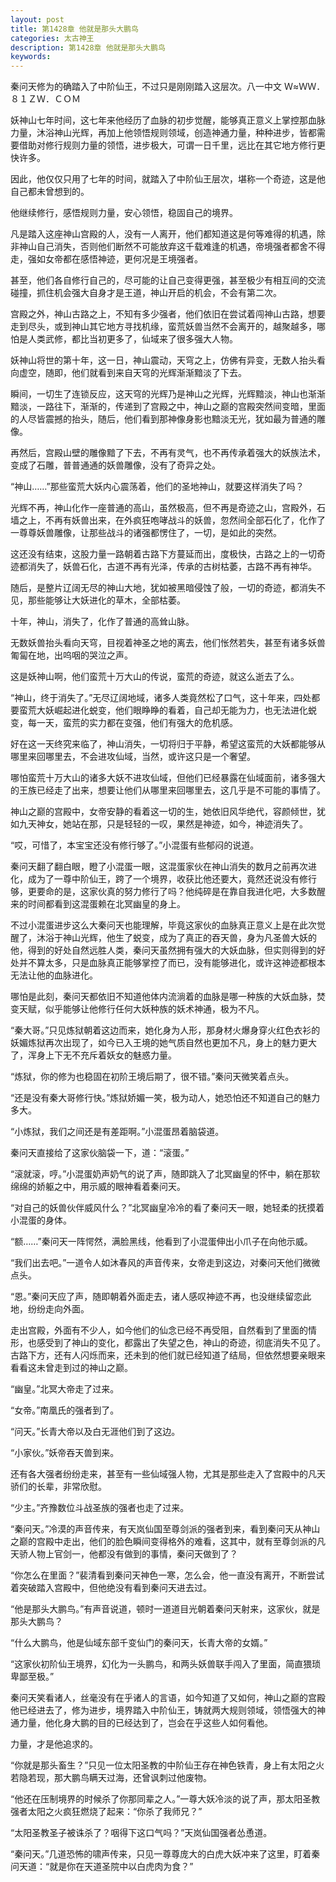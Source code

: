 ```yaml
---
layout: post
title: 第1428章 他就是那头大鹏鸟
categories: 太古神王
description: 第1428章 他就是那头大鹏鸟
keywords:
---
```


秦问天修为的确踏入了中阶仙王，不过只是刚刚踏入这层次。八一中文 Ｗ≈ＷＷ．８１ＺＷ．ＣＯＭ

妖神山七年时间，这七年来他经历了血脉的初步觉醒，能够真正意义上掌控那血脉力量，沐浴神山光辉，再加上他领悟规则领域，创造神通力量，种种进步，皆都需要借助对修行规则力量的领悟，进步极大，可谓一日千里，远比在其它地方修行更快许多。

因此，他仅仅只用了七年的时间，就踏入了中阶仙王层次，堪称一个奇迹，这是他自己都未曾想到的。

他继续修行，感悟规则力量，安心领悟，稳固自己的境界。

凡是踏入这座神山宫殿的人，没有一人离开，他们都知道这是何等难得的机遇，除非神山自己消失，否则他们断然不可能放弃这千载难逢的机遇，帝境强者都舍不得走，强如女帝都在感悟神迹，更何况是王境强者。

甚至，他们各自修行自己的，尽可能的让自己变得更强，甚至极少有相互间的交流碰撞，抓住机会强大自身才是王道，神山开启的机会，不会有第二次。

宫殿之外，神山古路之上，不知有多少强者，他们依旧在尝试着闯神山古路，想要走到尽头，或到神山其它地方寻找机缘，蛮荒妖兽当然不会离开的，越聚越多，哪怕是人类武修，都比当初更多了，仙域来了很多强大人物。

妖神山将世的第十年，这一日，神山震动，天穹之上，仿佛有异变，无数人抬头看向虚空，随即，他们就看到来自天穹的光辉渐渐黯淡了下去。

瞬间，一切生了连锁反应，这天穹的光辉乃是神山之光辉，光辉黯淡，神山也渐渐黯淡，一路往下，渐渐的，传递到了宫殿之中，神山之巅的宫殿突然间变暗，里面的人尽皆震撼的抬头，随后，他们看到那神像身影也黯淡无光，犹如最为普通的雕像。

再然后，宫殿山壁的雕像黯了下去，不再有灵气，也不再传承着强大的妖族法术，变成了石雕，普普通通的妖兽雕像，没有了奇异之处。

“神山……”那些蛮荒大妖内心震荡着，他们的圣地神山，就要这样消失了吗？

光辉不再，神山化作一座普通的高山，虽然极高，但不再是奇迹之山，宫殿外，石墙之上，不再有妖兽出来，在外疯狂咆哮战斗的妖兽，忽然间全部石化了，化作了一尊尊妖兽雕像，让那些战斗的诸强都愣住了，一切，是如此的突然。

这还没有结束，这股力量一路朝着古路下方蔓延而出，度极快，古路之上的一切奇迹都消失了，妖兽石化，古道不再有光泽，传承的古树枯萎，古路不再有神华。

随后，是整片辽阔无尽的神山大地，犹如被黑暗侵蚀了般，一切的奇迹，都消失不见，那些能够让大妖进化的草木，全部枯萎。

十年，神山，消失了，化作了普通的高耸山脉。

无数妖兽抬头看向天穹，目视着神圣之地的离去，他们怅然若失，甚至有诸多妖兽匍匐在地，出呜咽的哭泣之声。

这是妖神山啊，他们蛮荒十万大山的传说，蛮荒的奇迹，就这么逝去了么。

“神山，终于消失了。”无尽辽阔地域，诸多人类竟然松了口气，这十年来，四处都要蛮荒大妖崛起进化蜕变，他们眼睁睁的看着，自己却无能为力，也无法进化蜕变，每一天，蛮荒的实力都在变强，他们有强大的危机感。

好在这一天终究来临了，神山消失，一切将归于平静，希望这蛮荒的大妖都能够从哪里来回哪里去，不会进攻仙域，当然，或许这只是一个奢望。

哪怕蛮荒十万大山的诸多大妖不进攻仙域，但他们已经暴露在仙域面前，诸多强大的王族已经走了出来，想要让他们从哪里来回哪里去，这几乎是不可能的事情了。

神山之巅的宫殿中，女帝安静的看着这一切的生，她依旧风华绝代，容颜倾世，犹如九天神女，她站在那，只是轻轻的一叹，果然是神迹，如今，神迹消失了。

“哎，可惜了，本宝宝还没有修行够了。”小混蛋有些郁闷的说道。

秦问天翻了翻白眼，瞪了小混蛋一眼，这混蛋家伙在神山消失的数月之前再次进化，成为了一尊中阶仙王，跨了一个境界，收获比他还要大，竟然还说没有修行够，更要命的是，这家伙真的努力修行了吗？他纯碎是在靠自我进化吧，大多数醒来的时间都看到这混蛋赖在北冥幽皇的身上。

不过小混蛋进步这么大秦问天也能理解，毕竟这家伙的血脉真正意义上是在此次觉醒了，沐浴于神山光辉，他生了蜕变，成为了真正的吞天兽，身为凡圣兽大妖的他，得到的好处自然远胜人类，秦问天虽然拥有强大的大妖血脉，但实则得到的好处并不算太多，只是血脉真正能够掌控了而已，没有能够进化，或许这神迹都根本无法让他的血脉进化。

哪怕是此刻，秦问天都依旧不知道他体内流淌着的血脉是哪一种族的大妖血脉，焚变天赋，似乎能够让他修行任何大妖种族的妖术神通，极为不凡。

“秦大哥。”只见炼狱朝着这边而来，她化身为人形，那身材火爆身穿火红色衣衫的妖媚炼狱再次出现了，如今已入王境的她气质自然也更加不凡，身上的魅力更大了，浑身上下无不充斥着妖女的魅惑力量。

“炼狱，你的修为也稳固在初阶王境后期了，很不错。”秦问天微笑着点头。

“还是没有秦大哥修行快。”炼狱娇媚一笑，极为动人，她恐怕还不知道自己的魅力多大。

“小炼狱，我们之间还是有差距啊。”小混蛋昂着脑袋道。

秦问天直接给了这家伙脑袋一下，道：“滚蛋。”

“滚就滚，哼。”小混蛋奶声奶气的说了声，随即跳入了北冥幽皇的怀中，躺在那软绵绵的娇躯之中，用示威的眼神看着秦问天。

“对自己的妖兽伙伴威风什么？”北冥幽皇冷冷的看了秦问天一眼，她轻柔的抚摸着小混蛋的身体。

“额……”秦问天一阵愕然，满脸黑线，他看到了小混蛋伸出小爪子在向他示威。

“我们出去吧。”一道令人如沐春风的声音传来，女帝走到这边，对秦问天他们微微点头。

“恩。”秦问天应了声，随即朝着外面走去，诸人感叹神迹不再，也没继续留恋此地，纷纷走向外面。

走出宫殿，外面有不少人，如今他们的仙念已经不再受阻，自然看到了里面的情形，也感受到了神山的变化，都露出了失望之色，神山的奇迹，彻底消失不见了。古路下方，还有人闪烁而来，还未到的他们就已经知道了结局，但依然想要亲眼来看看这未曾走到过的神山之巅。

“幽皇。”北冥大帝走了过来。

“女帝。”南凰氏的强者到了。

“问天。”长青大帝以及白无涯他们到了这边。

“小家伙。”妖帝吞天兽到来。

还有各大强者纷纷走来，甚至有一些仙域强人物，尤其是那些走入了宫殿中的凡天骄们的长辈，非常欣慰。

“少主。”齐豫数位斗战圣族的强者也走了过来。

“秦问天。”冷漠的声音传来，有天岚仙国至尊剑派的强者到来，看到秦问天从神山之巅的宫殿中走出，他们的脸色瞬间变得格外的难看，这其中，就有至尊剑派的凡天骄人物上官剑一，他都没有做到的事情，秦问天做到了？

“你怎么在里面？”裴清看到秦问天神色一寒，怎么会，他一直没有离开，不断尝试着突破踏入宫殿中，但他绝没有看到秦问天进去过。

“他是那头大鹏鸟。”有声音说道，顿时一道道目光朝着秦问天射来，这家伙，就是那头大鹏鸟？

“什么大鹏鸟，他是仙域东部千变仙门的秦问天，长青大帝的女婿。”

“这家伙初阶仙王境界，幻化为一头鹏鸟，和两头妖兽联手闯入了里面，简直猥琐卑鄙至极。”

秦问天笑看诸人，丝毫没有在乎诸人的言语，如今知道了又如何，神山之巅的宫殿他已经进去了，修为进步，境界踏入中阶仙王，铸就两大规则领域，领悟强大的神通力量，他化身大鹏的目的已经达到了，岂会在乎这些人如何看他。

力量，才是他追求的。

“你就是那头畜生？”只见一位太阳圣教的中阶仙王存在神色铁青，身上有太阳之火若隐若现，那大鹏鸟瞒天过海，还曾讽刺过他废物。

“他还在压制境界的时候杀了你那同辈之人。”一尊大妖冷淡的说了声，那太阳圣教强者太阳之火疯狂燃烧了起来：“你杀了我师兄？”

“太阳圣教圣子被诛杀了？咽得下这口气吗？”天岚仙国强者怂恿道。

“秦问天。”几道恐怖的啸声传来，只见一尊尊庞大的白虎大妖冲来了这里，盯着秦问天道：“就是你在天道圣院中以白虎肉为食？”
